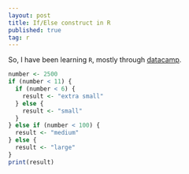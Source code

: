 ```yaml
---
layout: post
title: If/Else construct in R
published: true
tag: r
---
```


So, I have been learning `R`, mostly through [datacamp](https://learn.datacamp.com/). 

```r
number <- 2500
if (number < 11) {
  if (number < 6) {
    result <- "extra small"
  } else {
    result <- "small"
  }
} else if (number < 100) {
  result <- "medium"
} else {
  result <- "large"
}
print(result)
```
